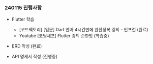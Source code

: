 ### 240115 진행사항

- Flutter 학습
    - [코드팩토리] [입문] Dart 언어 4시간만에 완전정복 강의 - 인프런 (완료)<br>
    - Youtube [코딩셰프] Flutter 강의 순한맛 (학습중)

- ERD 작성 (완료)

- API 명세서 작성 (진행중)
